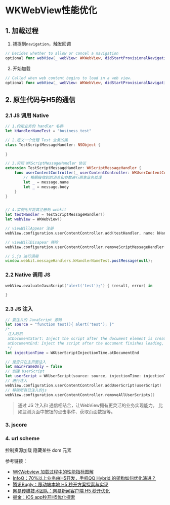# WKWebView性能优化

## 1. 加载过程

1. 捕捉到`navigation`，触发回调

```swift
// Decides whether to allow or cancel a navigation
optional func webView(_ webView: WKWebView, didStartProvisionalNavigation navigation: WKNavigation!)
```
 
2. 开始加载

```swift
// Called when web content begins to load in a web view.
optional func webView(_ webView: WKWebView, didStartProvisionalNavigation navigation: WKNavigation!)
```

<!--![webOptimizing_0](webOptimizing_0.jpg)-->

## 2. 原生代码与H5的通信

### 2.1 JS 调用 Native

```swift
// 1.约定业务的 handler 名称
let kHandlerNameTest = "business_test"

// 2.定义一个处理 Test 业务的类
class TestScriptMessageHandler: NSObject {
    
}

// 3.实现 WKScriptMessageHandler 协议
extension TestScriptMessageHandler: WKScriptMessageHandler {
    func userContentController(_ userContentController: WKUserContentController, didReceive message: WKScriptMessage) {
        // 根据接收到的消息和参数进行原生业务处理
        let _ = message.name
        let _ = message.body
    }
}


// 4.实例化并将其注册到 webkit
let testHandler = TestScriptMessageHandler()
let webView = WKWebView()

// viewWillAppear 注册
webView.configuration.userContentController.add(testHandler, name: kHandlerNameTest)

// viewWillDisapear 移除
webView.configuration.userContentController.removeScriptMessageHandler(forName: kHandlerNameTest)
```

```js
// 5.js 进行调用
window.webkit.messageHandlers.kHandlerNameTest.postMessage(null);
```

### 2.2 Native 调用 JS

```swift
webView.evaluateJavaScript("alert('test');") { (result, error) in
        
}
```

### 2.3 JS 注入

```swift
// 要注入的 JavaScript 源码
let source = "function test(){ alert('test'); }"
/*
 注入时机
 atDocumentStart: Inject the script after the document element is created, but before any other content is loaded.
 atDocumentEnd: Inject the script after the document finishes loading, but before other subresources finish loading.
 */
let injectionTime = WKUserScriptInjectionTime.atDocumentEnd

// 是否只在主页面注入
let mainFrameOnly = false
// 创建 UserScript
let userScript = WKUserScript(source: source, injectionTime: injectionTime, forMainFrameOnly: mainFrameOnly)
// 进行注入
webView.configuration.userContentController.addUserScript(userScript)
// 移除所有已注入的js
webView.configuration.userContentController.removeAllUserScripts()
```

> 通过 JS 注入和 通信相结合，让WebView拥有更灵活的业务实现能力。
> 比如监测页面中按钮的点击事件、获取页面数据等。

### 3. jscore

### 4. url scheme

控制资源加载
隐藏某些 dom 元素

参考链接：

- [WKWebview 加载过程中的性能指标图解](https://www.jianshu.com/p/d7e79b58979c)
- [InfoQ：70%以上业务由H5开发，手机QQ Hybrid 的架构如何优化演进？](https://mp.weixin.qq.com/s/evzDnTsHrAr2b9jcevwBzA)
- [腾讯Bugly：移动端本地 H5 秒开方案探索与实现](https://mp.weixin.qq.com/s/0OR4HJQSDq7nEFUAaX1x5A)
- [网易传媒技术团队：网易新闻客户端 H5 秒开优化](https://mp.weixin.qq.com/s/AV2SwFfwwJH7xyrIBJemgw)
- [掘金：iOS app秒开H5优化探索](https://juejin.im/post/5c9c664ff265da611624764d)
